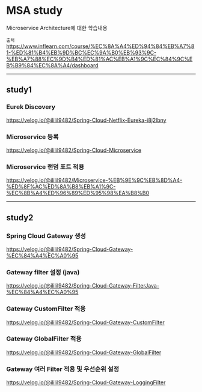 # MSA study

Microservice Architecture에 대한 학습내용

`출처` https://www.inflearn.com/course/%EC%8A%A4%ED%94%84%EB%A7%81-%ED%81%B4%EB%9D%BC%EC%9A%B0%EB%93%9C-%EB%A7%88%EC%9D%B4%ED%81%AC%EB%A1%9C%EC%84%9C%EB%B9%84%EC%8A%A4/dashboard

---

## study1

### Eurek Discovery
https://velog.io/@ililil9482/Spring-Cloud-Netflix-Eureka-i8j2lbny

### Microservice 등록
https://velog.io/@ililil9482/Spring-Cloud-Microservice

### Microservice 랜덤 포트 적용
https://velog.io/@ililil9482/Microservice-%EB%9E%9C%EB%8D%A4-%ED%8F%AC%ED%8A%B8%EB%A1%9C-%EC%8B%A4%ED%96%89%ED%95%98%EA%B8%B0

---

## study2

### Spring Cloud Gateway 생성
https://velog.io/@ililil9482/Spring-Cloud-Gateway-%EC%84%A4%EC%A0%95

### Gateway filter 설정 (java)
https://velog.io/@ililil9482/Spring-Cloud-Gateway-FilterJava-%EC%84%A4%EC%A0%95

### Gateway CustomFilter 적용
https://velog.io/@ililil9482/Spring-Cloud-Gateway-CustomFilter

### Gateway GlobalFilter 적용
https://velog.io/@ililil9482/Spring-Cloud-Gateway-GlobalFilter

### Gateway 여러 Filter 적용 및 우선순위 설정
https://velog.io/@ililil9482/Spring-Cloud-Gateway-LoggingFilter